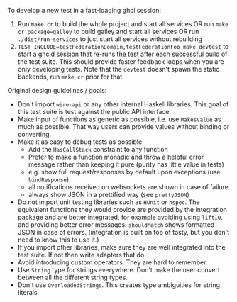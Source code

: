 To develop a new test in a fast-loading ghci session:

1. Run `make cr` to build the whole project and start all services
   OR run `make cr package=galley` to build galley and start all services
   OR run `./dist/run-services` to just start all services without rebuilding
2. `TEST_INCLUDE=testFederationDomain,testFederationFoo make devtest` to start a ghcid session that re-runs the test after each successful build of the test suite.
   This should provide faster feedback loops when you are only developing tests. Note that the `devtest` doesn't spawn the static backends, run `make cr` prior for that.

Original design guidelines / goals:

- Don't import `wire-api` or any other internal Haskell libraries. This goal of this test suite is test against the public API interface.
- Make input of functions as generic as possible, i.e. use `MakesValue` as much as possible. That way users can provide values without binding or converting.
- Make it as easy to debug tests as possible
  * Add the `HasCallStack` constraint to any function
  * Prefer to make a function monadic and throw a helpful error message rather than keeping it pure (purity has little value in tests)
  * e.g. show full request/responses by default upon exceptions (use `bindResponse`)
  * all notifications received on websockets are shown in case of failure
  * always show JSON in a prettified way (see `prettyJSON`)
- Do not import unit testing libraries such as `HUnit` or `hspec`. The equivalent functions they would provide are provided by the integration package and are better integrated, for example avoiding using `liftIO`, and providing better error messages: `shouldMatch` shows formatted JSON in case of errors.  (integration is built on top of tasty, but you don't need to know this to use it.)
- If you import other libraries, make sure they are well integrated into the test suite. If not then write adapters that do.
- Avoid introducing custom operators. They are hard to remember.
- Use `String` type for strings everywhere. Don't make the user convert between all the different string types.
- Don't use `OverloadedStrings`. This creates type ambiguities for string literals
